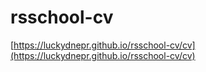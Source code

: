 # rsschool-cv

[https://luckydnepr.github.io/rsschool-cv/cv](https://luckydnepr.github.io/rsschool-cv/cv)
